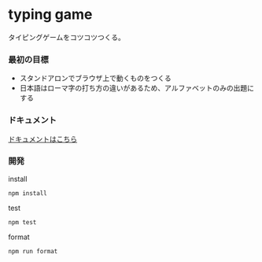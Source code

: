 # typing game

タイピングゲームをコツコツつくる。

### 最初の目標
* スタンドアロンでブラウザ上で動くものをつくる
* 日本語はローマ字の打ち方の違いがあるため、アルファベットのみの出題にする

### ドキュメント

[ドキュメントはこちら](docs/README.md)

### 開発

install

```
npm install
```

test 

```
npm test
```

format 

```
npm run format
```

